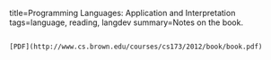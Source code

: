 title=Programming Languages: Application and Interpretation
tags=language, reading, langdev
summary=Notes on the book.
~~~~~~

[PDF](http://www.cs.brown.edu/courses/cs173/2012/book/book.pdf)


